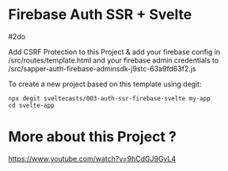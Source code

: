 # Firebase Auth SSR + Svelte 

#2do

Add CSRF Protection to this Project & add your firebase config in /src/routes/template.html and your firebase admin credentials to /src/sapper-auth-firebase-adminsdk-j9stc-63a9fd63f2.js

To create a new project based on this template using degit:

```
npx degit sveltecasts/003-auth-ssr-firebase-svelte my-app
cd svelte-app
```

# More about this Project ?

https://www.youtube.com/watch?v=9hCdGJ9GvL4

